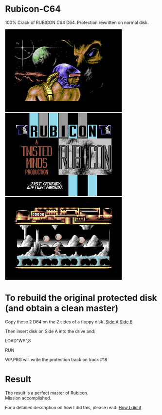 # Rubicon-C64

100% Crack of RUBICON C64 D64. Protection rewritten on normal disk.

<img src="https://github.com/Zibri/Rubicon-C64/blob/main/rubicon1.png?raw=true">
<img src="https://github.com/Zibri/Rubicon-C64/blob/main/rubicon2.png?raw=true">
<img src="https://github.com/Zibri/Rubicon-C64/blob/main/rubicon3.png?raw=true">

# To rebuild the original protected disk (and obtain a clean master)

Copy these 2 D64 on the 2 sides of a floppy disk.
<a href="https://github.com/Zibri/Rubicon-C64/raw/main/Rubicon_Side_A.d64">Side A</a>
<a href="https://github.com/Zibri/Rubicon-C64/raw/main/Rubicon_Side_B.d64">Side B</a>

Then insert disk on Side A into the drive and:

LOAD"WP",8

RUN


WP.PRG will write the protection track on track #18

# Result

The result is a perfect master of Rubicon.   
Mission accomplished.

For a detailed description on how I did this, please read:
<a href="https://github.com/Zibri/Rubicon-C64/raw/main/How%20I%20did%20it.txt">How I did it</a>

